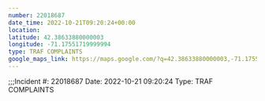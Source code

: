 ```yaml
---
number: 22018687
date_time: 2022-10-21T09:20:24+00:00
location: 
latitude: 42.38633880000003
longitude: -71.17551719999994
type: TRAF COMPLAINTS
google_maps_link: https://maps.google.com/?q=42.38633880000003,-71.17551719999994
---
```


;;;Incident #: 22018687  Date: 2022-10-21 09:20:24   Type: TRAF COMPLAINTS
